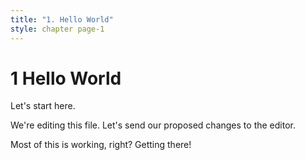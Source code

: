 ```yaml
---
title: "1. Hello World"
style: chapter page-1
---
```


# **1** Hello World

Let's start here.

We're editing this file. Let's send our proposed changes to the editor.

Most of this is working, right? Getting there!
